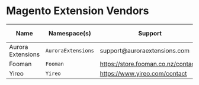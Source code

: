 # Magento Extension Vendors

<table>
  <thead>
    <tr>
      <th>Name</th>
      <th>Namespace(s)</th>
      <th>Support</th>
      <th>ExtDN Member</th>
    </tr>
  </thead>
  <tbody>
    <tr>
      <td>Aurora Extensions</td>
      <td>
        <code>AuroraExtensions</code>
      </td>
      <td>support@auroraextensions.com</td>
      <td>&#10004;</td>
    </tr>
    <tr>
      <td>Fooman</td>
      <td>
        <code>Fooman</code>
      </td>
      <td>
        <a href="https://store.fooman.co.nz/contacts">https://store.fooman.co.nz/contacts</a>
      </td>
      <td>&#10004;</td>
    </tr>
    <tr>
      <td>Yireo</td>
      <td>
        <code>Yireo</code>
      </td>
      <td>
        <a href="https://www.yireo.com/contact">https://www.yireo.com/contact</a>
      </td>
      <td>&#10004;</td>
    </tr>
  </tbody>
</table>
